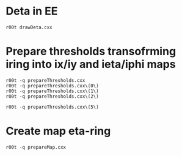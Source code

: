 Deta in EE
====

    r00t drawDeta.cxx

Prepare thresholds transofrming iring into ix/iy and ieta/iphi maps
====

    r00t -q prepareThresholds.cxx
    r00t -q prepareThresholds.cxx\(0\)
    r00t -q prepareThresholds.cxx\(1\)
    r00t -q prepareThresholds.cxx\(2\)

    r00t -q prepareThresholds.cxx\(5\)


Create map eta-ring
====

    r00t -q prepareMap.cxx
 